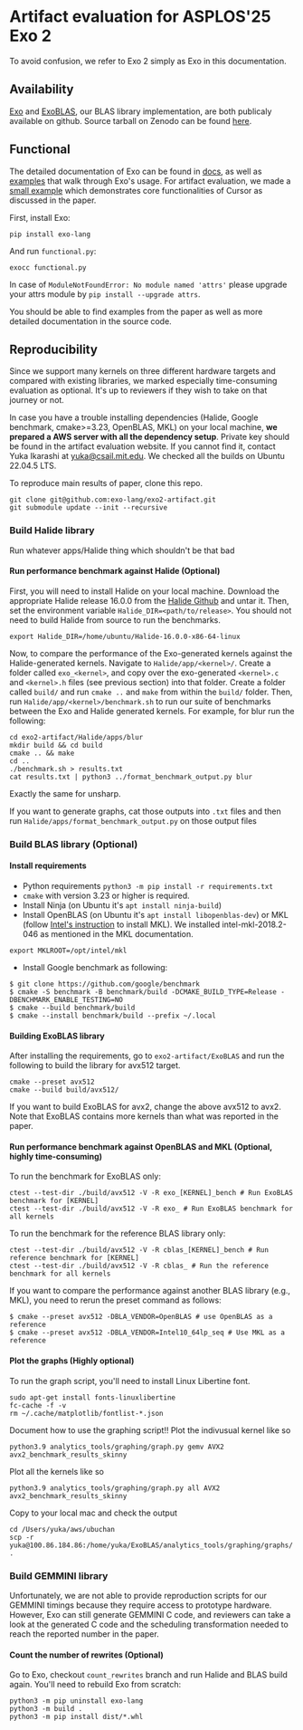 # Artifact evaluation for ASPLOS'25 Exo 2

To avoid confusion, we refer to Exo 2 simply as Exo in this documentation.

## Availability

[Exo](https://github.com/exo-lang/exo) and [ExoBLAS](https://github.com/exo-lang/ExoBLAS), our BLAS library implementation, are both publicaly available on github.
Source tarball on Zenodo can be found [here](...).

## Functional

The detailed documentation of Exo can be found in [docs](https://github.com/exo-lang/exo/tree/main/docs), as well as [examples](https://github.com/exo-lang/exo/tree/main/examples) that walk through Exo's usage.
For artifact evaluation, we made a [small example](functional.py) which demonstrates core functionalities of Cursor as discussed in the paper.

First, install Exo:
```
pip install exo-lang
```

And run `functional.py`:
```
exocc functional.py
```
In case of `ModuleNotFoundError: No module named 'attrs'` please upgrade your attrs module by `pip install --upgrade attrs`.

You should be able to find examples from the paper as well as more detailed documentation in the source code.


## Reproducibility

Since we support many kernels on three different hardware targets and compared with existing libraries, we marked especially time-consuming evaluation as optional. It's up to reviewers if they wish to take on that journey or not.

In case you have a trouble installing dependencies (Halide, Google benchmark, cmake>=3.23, OpenBLAS, MKL) on your local machine, **we prepared a AWS server with all the dependency setup**. Private key should be found in the artifact evaluation website. If you cannot find it, contact Yuka Ikarashi at [yuka@csail.mit.edu](mailto:yuka@csail.mit.edu).
We checked all the builds on Ubuntu 22.04.5 LTS.

To reproduce main results of paper, clone this repo.
```
git clone git@github.com:exo-lang/exo2-artifact.git
git submodule update --init --recursive
```

### Build Halide library

Run whatever apps/Halide thing which shouldn't be that bad

#### Run performance benchmark against Halide (Optional)

First, you will need to install Halide on your local machine. Download the appropriate Halide release 16.0.0 from the [Halide Github](https://github.com/halide/Halide/releases/tag/v16.0.0) and untar it. Then, set the environment variable `Halide_DIR=<path/to/release>`. You should not need to build Halide from source to run the benchmarks.
```
export Halide_DIR=/home/ubuntu/Halide-16.0.0-x86-64-linux
```

Now, to compare the performance of the Exo-generated kernels against the Halide-generated kernels. Navigate to `Halide/app/<kernel>/`. Create a folder called `exo_<kernel>`, and copy over the exo-generated `<kernel>.c` and `<kernel>.h` files (see previous section) into that folder. Create a folder called `build/` and run `cmake ..` and `make` from within the `build/` folder. Then, run `Halide/app/<kernel>/benchmark.sh` to run our suite of benchmarks between the Exo and Halide generated kernels.
For example, for blur run the following:
```
cd exo2-artifact/Halide/apps/blur
mkdir build && cd build
cmake .. && make
cd ..
./benchmark.sh > results.txt
cat results.txt | python3 ../format_benchmark_output.py blur
```
Exactly the same for unsharp.

If you want to generate graphs, cat those outputs into `.txt` files and then run `Halide/apps/format_benchmark_output.py`  on those output files

### Build BLAS library (Optional)

####  Install requirements

- Python requirements `python3 -m pip install -r requirements.txt`
- `cmake` with version 3.23 or higher is required.
- Install Ninja (on Ubuntu it's `apt install ninja-build`)
- Install OpenBLAS (on Ubuntu it's `apt install libopenblas-dev`) or MKL (follow [Intel's instruction](https://www.intel.com/content/www/us/en/developer/articles/guide/installing-free-libraries-and-python-apt-repo.html) to install MKL). We installed intel-mkl-2018.2-046 as mentioned in the MKL documentation.
```
export MKLROOT=/opt/intel/mkl
```
- Install Google benchmark as following:
```
$ git clone https://github.com/google/benchmark
$ cmake -S benchmark -B benchmark/build -DCMAKE_BUILD_TYPE=Release -DBENCHMARK_ENABLE_TESTING=NO
$ cmake --build benchmark/build
$ cmake --install benchmark/build --prefix ~/.local
```

#### Building ExoBLAS library

After installing the requirements, go to `exo2-artifact/ExoBLAS` and run the following to build the library for avx512 target.
```
cmake --preset avx512
cmake --build build/avx512/
```
If you want to build ExoBLAS for avx2, change the above avx512 to avx2.
Note that ExoBLAS contains more kernels than what was reported in the paper.

#### Run performance benchmark against OpenBLAS and MKL (Optional, highly time-consuming)

To run the benchmark for ExoBLAS only:
```
ctest --test-dir ./build/avx512 -V -R exo_[KERNEL]_bench # Run ExoBLAS benchmark for [KERNEL]
ctest --test-dir ./build/avx512 -V -R exo_ # Run ExoBLAS benchmark for all kernels
```

To run the benchmark for the reference BLAS library only:

```
ctest --test-dir ./build/avx512 -V -R cblas_[KERNEL]_bench # Run reference benchmark for [KERNEL]
ctest --test-dir ./build/avx512 -V -R cblas_ # Run the reference benchmark for all kernels
```


If you want to compare the performance against another BLAS library (e.g., MKL), you need to rerun the preset command as follows:
```
$ cmake --preset avx512 -DBLA_VENDOR=OpenBLAS # use OpenBLAS as a reference
$ cmake --preset avx512 -DBLA_VENDOR=Intel10_64lp_seq # Use MKL as a reference
```

#### Plot the graphs (Highly optional)

To run the graph script, you'll need to install Linux Libertine font.
```
sudo apt-get install fonts-linuxlibertine
fc-cache -f -v
rm ~/.cache/matplotlib/fontlist-*.json
```

Document how to use the graphing script!!
Plot the indivusual kernel like so
```
python3.9 analytics_tools/graphing/graph.py gemv AVX2 avx2_benchmark_results_skinny
```

Plot all the kernels like so
```
python3.9 analytics_tools/graphing/graph.py all AVX2 avx2_benchmark_results_skinny
```

Copy to your local mac and check the output
```
cd /Users/yuka/aws/ubuchan
scp -r yuka@100.86.184.86:/home/yuka/ExoBLAS/analytics_tools/graphing/graphs/ .
```


### Build GEMMINI library
Unfortunately, we are not able to provide reproduction scripts for our GEMMINI timings because they require access to prototype hardware. However, Exo can still generate GEMMINI C code, and reviewers can take a look at the generated C code and the scheduling transformation needed to reach the reported number in the paper.


#### Count the number of rewrites (Optional)

Go to Exo, checkout `count_rewrites` branch and run Halide and BLAS build again.
You'll need to rebuild Exo from scratch:
```
python3 -m pip uninstall exo-lang
python3 -m build .
python3 -m pip install dist/*.whl
```

